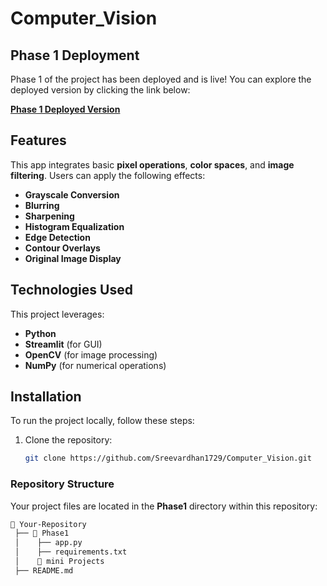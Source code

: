 # Computer_Vision

## Phase 1 Deployment

Phase 1 of the project has been deployed and is live! You can explore the deployed version by clicking the link below:

[**Phase 1 Deployed Version**](https://sreevardhan1729-interactive-image-filter-app.hf.space)

## Features
This app integrates basic **pixel operations**, **color spaces**, and **image filtering**. Users can apply the following effects:
- **Grayscale Conversion**
- **Blurring**
- **Sharpening**
- **Histogram Equalization**
- **Edge Detection**
- **Contour Overlays**
- **Original Image Display**

## Technologies Used
This project leverages:
- **Python**
- **Streamlit** (for GUI)
- **OpenCV** (for image processing)
- **NumPy** (for numerical operations)

## Installation
To run the project locally, follow these steps:
1. Clone the repository:
   ```sh
   git clone https://github.com/Sreevardhan1729/Computer_Vision.git

### Repository Structure
Your project files are located in the **Phase1** directory within this repository:
```sh
📂 Your-Repository
 ├── 📂 Phase1
 │    ├── app.py
 │    ├── requirements.txt
 │    📂 mini Projects
 ├── README.md
